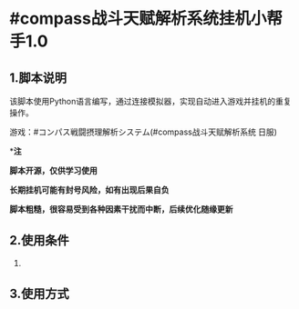 # #compass战斗天赋解析系统挂机小帮手1.0

## 1.脚本说明
该脚本使用Python语言编写，通过连接模拟器，实现自动进入游戏并挂机的重复操作。

游戏：#コンパス戦闘摂理解析システム(#compass战斗天赋解析系统 日服)

***注**

**脚本开源，仅供学习使用**

**长期挂机可能有封号风险，如有出现后果自负**

**脚本粗糙，很容易受到各种因素干扰而中断，后续优化随缘更新**

## 2.使用条件
1.

## 3.使用方式
